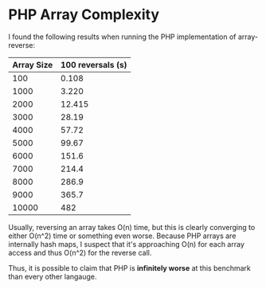 # PHP Array Complexity

I found the following results when running the PHP implementation of array-reverse:

|Array Size |100 reversals (s) |
|-----------|------------------|
|100        |0.108             |
|1000       |3.220             |
|2000       |12.415            |
|3000       |28.19             |
|4000       |57.72             |
|5000       |99.67             |
|6000       |151.6             |
|7000       |214.4             |
|8000       |286.9             |
|9000       |365.7             |
|10000      |482               |

Usually, reversing an array takes O(n) time, but this is clearly converging to either O(n^2) time or something even worse. Because PHP arrays are internally hash maps, I suspect that it's approaching O(n) for each array access and thus O(n^2) for the reverse call.

Thus, it is possible to claim that PHP is **infinitely worse** at this benchmark than every other langauge.
